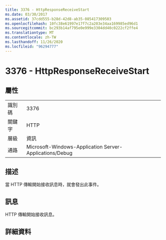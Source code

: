 ```yaml
---
title: 3376 - HttpResponseReceiveStart
ms.date: 03/30/2017
ms.assetid: 37cdd555-b28d-42d8-ab35-085417309503
ms.openlocfilehash: 10fc38e61997e17f7c2a203e34aa169985ed96d1
ms.sourcegitcommit: bc293b14af795e0e999e3304dd40c0222cf2ffe4
ms.translationtype: MT
ms.contentlocale: zh-TW
ms.lasthandoff: 11/26/2020
ms.locfileid: "96294777"
---
```

# <a name="3376---httpresponsereceivestart"></a>3376 - HttpResponseReceiveStart

## <a name="properties"></a>屬性  
  
|||  
|-|-|  
|識別碼|3376|  
|關鍵字|HTTP|  
|層級|資訊|  
|通路|Microsoft-Windows-Application Server-Applications/Debug|  
  
## <a name="description"></a>描述  

 當 HTTP 傳輸開始接收訊息時，就會發出此事件。  
  
## <a name="message"></a>訊息  

 HTTP 傳輸開始接收訊息。  
  
## <a name="details"></a>詳細資料
